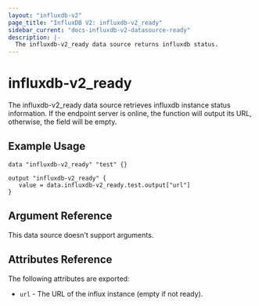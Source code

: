 ```yaml
---
layout: "influxdb-v2"
page_title: "InfluxDB V2: influxdb-v2_ready"
sidebar_current: "docs-influxdb-v2-datasource-ready"
description: |-
  The influxdb-v2_ready data source returns influxdb status.
---
```


# influxdb-v2\_ready

The influxdb-v2_ready data source retrieves influxdb instance status information.
If the endpoint server is online, the function will output its URL, otherwise, the field will be empty.

## Example Usage

```hcl
data "influxdb-v2_ready" "test" {}

output "influxdb-v2_ready" {
   value = data.influxdb-v2_ready.test.output["url"]
}
```

## Argument Reference

This data source doesn't support arguments.

## Attributes Reference

The following attributes are exported:

* ``url`` - The URL of the influx instance (empty if not ready).
